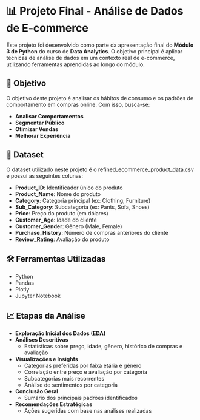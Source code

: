 # 📊 Projeto Final - Análise de Dados de E-commerce

Este projeto foi desenvolvido como parte da apresentação final do **Módulo 3 de Python** do curso de **Data Analytics**. O objetivo principal é aplicar técnicas de análise de dados em um contexto real de e-commerce, utilizando ferramentas aprendidas ao longo do módulo.

## 🧠 Objetivo

O objetivo deste projeto é analisar os hábitos de consumo e os padrões de comportamento em compras online. Com isso, busca-se:

- **Analisar Comportamentos**
- **Segmentar Público**
- **Otimizar Vendas**
- **Melhorar Experiência**

## 📁 Dataset

O dataset utilizado neste projeto é o refined_ecommerce_product_data.csv e possui as seguintes colunas:

- **Product_ID**: Identificador único do produto  
- **Product_Name**: Nome do produto  
- **Category**: Categoria principal (ex: Clothing, Furniture)  
- **Sub_Category**: Subcategoria (ex: Pants, Sofa, Shoes)  
- **Price**: Preço do produto (em dólares)  
- **Customer_Age**: Idade do cliente  
- **Customer_Gender**: Gênero (Male, Female)  
- **Purchase_History**: Número de compras anteriores do cliente  
- **Review_Rating**: Avaliação do produto  

## 🛠️ Ferramentas Utilizadas

- Python  
- Pandas  
- Plotly  
- Jupyter Notebook  

## 📈 Etapas da Análise

- **Exploração Inicial dos Dados (EDA)**
- **Análises Descritivas**
  - Estatísticas sobre preço, idade, gênero, histórico de compras e avaliação
- **Visualizações e Insights**
  - Categorias preferidas por faixa etária e gênero  
  - Correlação entre preço e avaliação por categoria
  - Subcategorias mais recorrentes
  - Análise de sentimentos por categoria
- **Conclusão Geral**
  - Sumário dos principais padrões identificados
- **Recomendações Estratégicas**
  - Ações sugeridas com base nas análises realizadas
